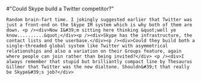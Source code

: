 #"Could Skype build a Twitter competitor?"


    Random brain-fart time. I jokingly suggested earlier that Twitter was just a front-end on the Skype IM system which is why both of them are down. <p /><div>Now I&#39;m sitting here thinking &quot;well ye know..........&quot;</div><p /><div>Skype has the infrastructure, the contact lists and the userbase.</div><p /><div>Could they build both a single-threaded global system like Twitter with asymmetrical relationships and also a variation on their Groups feature, again where people can join rather than being invited?</div> <p /><div>I always remember that stupid but brilliantly compact line by Thesaurus Gillmor that Twitter was the new dialtone. Shouldn&#39;t that really be Skype&#39;s job?</div>
  